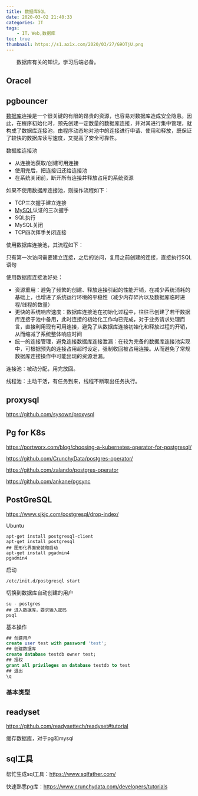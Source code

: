```yaml
---
title: 数据库SQL 
date: 2020-03-02 21:40:33
categories: IT
tags:
    - IT，Web,数据库
toc: true
thumbnail: https://s1.ax1x.com/2020/03/27/G9OTjU.png
---
```


　　数据库有关的知识，学习后端必备。

<!--more-->

## Oracel



## pgbouncer

[数据库](https://cloud.tencent.com/solution/database?from_column=20065&from=20065)连接是一个很关键的有限的昂贵的资源，也容易对数据库造成安全隐患。因此，在程序初始化时，预先创建一定数量的数据库连接，并对其进行集中管理，就构成了数据库连接池，由程序动态地对池中的连接进行申请、使用和释放，既保证了较快的数据库读写速度，又提高了安全可靠性。

数据库连接池

- 从连接池获取/创建可用连接
- 使用完后，把连接归还给连接池
- 在系统关闭前，断开所有连接并释放占用的系统资源

如果不使用数据库连接池，则操作流程如下：

- TCP三次握手建立连接
- [MySQL](https://cloud.tencent.com/product/cdb?from_column=20065&from=20065)认证的三次握手
- SQL执行
- MySQL关闭
- TCP四次挥手关闭连接

使用数据库连接池，其流程如下：

只有第一次访问需要建立连接，之后的访问，复用之前创建的连接，直接执行SQL语句

使用数据库连接池好处：

- 资源重用：避免了频繁的创建、释放连接引起的性能开销，在减少系统消耗的基础上，也增进了系统运行环境的平稳性（减少内存碎片以及数据库临时进程/线程的数量）
- 更快的系统响应速度：数据库连接池在初始化过程中，往往已创建了若干数据库连接于池中备用，此时连接的初始化工作均已完成，对于业务请求处理而言，直接利用现有可用连接，避免了从数据库连接初始化和释放过程的开销，从而缩减了系统整体响应时间
- 统一的连接管理，避免连接数据库连接泄漏：在较为完备的数据库连接池实现中，可根据预先的连接占用超时设定，强制收回被占用连接。从而避免了常规数据库连接操作中可能出现的资源泄漏。

连接池：被动分配，用完放回。

线程池：主动干活，有任务到来，线程不断取出任务执行。

## proxysql

https://github.com/sysown/proxysql

## Pg for K8s



https://portworx.com/blog/choosing-a-kubernetes-operator-for-postgresql/



https://github.com/CrunchyData/postgres-operator/



https://github.com/zalando/postgres-operator



https://github.com/ankane/pgsync



## PostGreSQL

https://www.sjkjc.com/postgresql/drop-index/

Ubuntu

```shell
apt-get install postgresql-client
apt-get install postgresql
## 图形化界面安装和启动
apt-get install pgadmin4
pgadmin4
```

启动

```shell
/etc/init.d/postgresql start
```

切换到数据库自动创建的用户

```shell
su - postgres
## 进入数据库，要求输入密码
psql
```

基本操作

```sql
## 创建用户
create user test with password 'test';
## 创建数据库
create database testdb owner test;
## 授权
grant all privileges on database testdb to test
## 退出
\q
```

### 基本类型





## readyset

https://github.com/readysettech/readyset#tutorial

缓存数据库，对于pg和mysql



## sql工具

帮忙生成sql工具：https://www.sqlfather.com/

快速熟悉pg库：https://www.crunchydata.com/developers/tutorials
